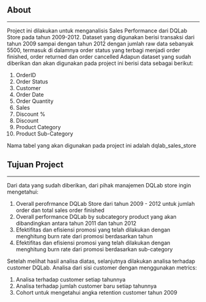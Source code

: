 ## About
-------
Project ini dilakukan untuk menganalisis Sales Performance dari DQLab Store pada tahun 2009-2012. Dataset yang digunakan berisi transaksi dari tahun 2009 sampai dengan tahun 2012 dengan jumlah raw data sebanyak 5500, termasuk di dalamnya order status yang terbagi menjadi order finished, order returned dan order cancelled
Adapun dataset yang sudah diberikan dan akan digunakan pada project ini berisi data sebagai berikut:
1.	OrderID
2.	Order Status
3.	Customer
4.	Order Date
5.	Order Quantity
6.	Sales
7.	Discount %
8.	Discount
9.	Product Category
10.	Product Sub-Category

Nama tabel yang akan digunakan pada project ini adalah dqlab_sales_store

## Tujuan Project
-------
Dari data yang sudah diberikan, dari pihak manajemen DQLab store ingin mengetahui:
1. Overall perofrmance DQLab Store dari tahun 2009 - 2012 untuk jumlah order dan total sales order finished
2. Overall performance DQLab by subcategory product yang akan dibandingkan antara tahun 2011 dan tahun 2012
3. Efektifitas dan efisiensi promosi yang telah dilakukan dengan menghitung burn rate dari promosi berdasarkan tahun
4. Efektifitas dan efisiensi promosi yang telah dilakukan dengan menghitung burn rate dari promosi berdasarkan sub-category
 
Setelah melihat hasil analisa diatas, selanjutnya dilakukan analisa terhadap customer DQLab. Analisa dari sisi customer dengan menggunakan metrics:
1. Analisa terhadap customer setiap tahunnya
2. Analisa terhadap jumlah customer baru setiap tahunnya
3. Cohort untuk mengetahui angka retention customer tahun 2009
